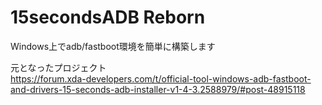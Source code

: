 # 15secondsADB Reborn
Windows上でadb/fastboot環境を簡単に構築します

元となったプロジェクト<br>
https://forum.xda-developers.com/t/official-tool-windows-adb-fastboot-and-drivers-15-seconds-adb-installer-v1-4-3.2588979/#post-48915118
